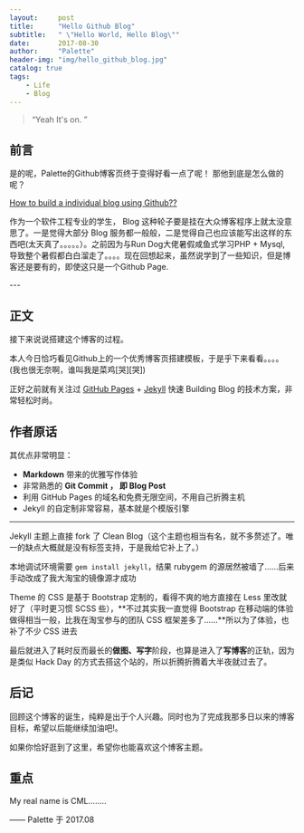 ```yaml
---
layout:     post
title:      "Hello Github Blog"
subtitle:   " \"Hello World, Hello Blog\""
date:       2017-08-30
author:     "Palette"
header-img: "img/hello_github_blog.jpg"
catalog: true
tags:
    - Life
    - Blog
---
```


> “Yeah It's on. ”


## 前言

是的呢，Palette的Github博客页终于变得好看一点了呢！
那他到底是怎么做的呢？

[How to build a individual blog using Github??](#build) 



作为一个软件工程专业的学生， Blog 这种轮子要是挂在大众博客程序上就太没意思了。一是觉得大部分 Blog 服务都一般般，二是觉得自己也应该能写出这样的东西吧(太天真了。。。。。）。之前因为与Run Dog大佬暑假咸鱼式学习PHP + Mysql, 导致整个暑假都白白溜走了。。。。现在回想起来，虽然说学到了一些知识，但是博客还是要有的，即使这只是一个Github Page.



<p id = "build"></p>
---

## 正文

接下来说说搭建这个博客的过程。  

本人今日恰巧看见Github上的一个优秀博客页搭建模板，于是乎下来看看。。。。
(我也很无奈啊，谁叫我是菜鸡[哭][哭])

正好之前就有关注过 [GitHub Pages](https://pages.github.com/) + [Jekyll](http://jekyllrb.com/) 快速 Building Blog 的技术方案，非常轻松时尚。

## 作者原话

其优点非常明显：

* **Markdown** 带来的优雅写作体验
* 非常熟悉的 **Git Commit  ， 即 Blog Post**
* 利用 GitHub Pages 的域名和免费无限空间，不用自己折腾主机
* Jekyll 的自定制非常容易，基本就是个模版引擎


---

Jekyll 主题上直接 fork 了 Clean Blog（这个主题也相当有名，就不多赘述了。唯一的缺点大概就是没有标签支持，于是我给它补上了。）

本地调试环境需要 `gem install jekyll`，结果 rubygem 的源居然被墙了……后来手动改成了我大淘宝的镜像源才成功

Theme 的 CSS 是基于 Bootstrap 定制的，看得不爽的地方直接在 Less 里改就好了（平时更习惯 SCSS 些），**不过其实我一直觉得 Bootstrap 在移动端的体验做得相当一般，比我在淘宝参与的团队 CSS 框架差多了……**所以为了体验，也补了不少 CSS 进去

最后就进入了耗时反而最长的**做图、写字**阶段，也算是进入了**写博客**的正轨，因为是类似 Hack Day 的方式去搭这个站的，所以折腾折腾着大半夜就过去了。

## 后记

回顾这个博客的诞生，纯粹是出于个人兴趣。同时也为了完成我那多日以来的博客目标，希望以后能继续加油吧!。

如果你恰好逛到了这里，希望你也能喜欢这个博客主题。

## 重点

My real name is CML........

—— Palette 于 2017.08

<div id="container"></div>
<link rel="stylesheet" href="https://imsun.GitHub.io/gitment/style/default.css">
<script src="https://imsun.GitHub.io/gitment/dist/gitment.browser.js"></script>
<script>
var gitment = new Gitment({
  id: 'location.href', // 可选。默认为 location.href
  owner: 'Palette25',
  repo: 'Comments',
  oauth: {
    client_id: 'a1ac2783392c3eef32c1',
    client_secret: '9f0d8a41ecc382d04af9eb51007e0696cbbb646f',
  },
})
gitment.render('container')
</script>


